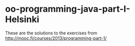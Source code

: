 oo-programming-java-part-I-Helsinki
===================================
These are the solutions to the exercises from http://mooc.fi/courses/2013/programming-part-1/
